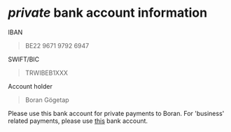 # *private* bank account information

IBAN

> BE22 9671 9792 6947

SWIFT/BIC

> TRWIBEB1XXX

Account holder

> Boran Gögetap

Please use this bank account for private payments to Boran. For 'business' related payments, please use [this](/iban/) bank account.
